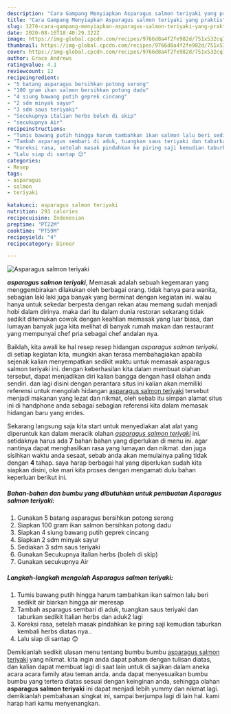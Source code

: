 ```yaml
---
description: "Cara Gampang Menyiapkan Asparagus salmon teriyaki yang praktis"
title: "Cara Gampang Menyiapkan Asparagus salmon teriyaki yang praktis"
slug: 1270-cara-gampang-menyiapkan-asparagus-salmon-teriyaki-yang-praktis
date: 2020-08-16T18:40:29.322Z
image: https://img-global.cpcdn.com/recipes/9766d8a4f2fe982d/751x532cq70/asparagus-salmon-teriyaki-foto-resep-utama.jpg
thumbnail: https://img-global.cpcdn.com/recipes/9766d8a4f2fe982d/751x532cq70/asparagus-salmon-teriyaki-foto-resep-utama.jpg
cover: https://img-global.cpcdn.com/recipes/9766d8a4f2fe982d/751x532cq70/asparagus-salmon-teriyaki-foto-resep-utama.jpg
author: Grace Andrews
ratingvalue: 4.1
reviewcount: 12
recipeingredient:
- "5 batang asparagus bersihkan potong serong"
- "100 gram ikan salmon bersihkan potong dadu"
- "4 siung bawang putih geprek cincang"
- "2 sdm minyak sayur"
- "3 sdm saus teriyaki"
- "Secukupnya italian herbs boleh di skip"
- "secukupnya Air"
recipeinstructions:
- "Tumis bawang putih hingga harum tambahkan ikan salmon lalu beri sedikit air biarkan hingga air meresap"
- "Tambah asparagus sembari di aduk, tuangkan saus teriyaki dan taburkan sedikit Italian herbs dan aduk2 lagi"
- "Koreksi rasa, setelah masak pindahkan ke piring saji kemudian taburkan kembali herbs diatas nya.."
- "Lalu siap di santap 😊"
categories:
- Resep
tags:
- asparagus
- salmon
- teriyaki

katakunci: asparagus salmon teriyaki 
nutrition: 293 calories
recipecuisine: Indonesian
preptime: "PT22M"
cooktime: "PT59M"
recipeyield: "4"
recipecategory: Dinner

---
```



![Asparagus salmon teriyaki](https://img-global.cpcdn.com/recipes/9766d8a4f2fe982d/751x532cq70/asparagus-salmon-teriyaki-foto-resep-utama.jpg)

<b><i>asparagus salmon teriyaki</i></b>, Memasak adalah sebuah kegemaran yang menggembirakan dilakukan oleh berbagai orang. tidak hanya para wanita, sebagian laki laki juga banyak yang berminat dengan kegiatan ini. walau hanya untuk sekedar berpesta dengan rekan atau memang sudah menjadi hobi dalam dirinya. maka dari itu dalam dunia restoran sekarang tidak sedikit ditemukan cowok dengan keahlian memasak yang luar biasa, dan lumayan banyak juga kita melihat di banyak rumah makan dan restaurant yang mempunyai chef pria sebagai chef andalan nya.

Baiklah, kita awali ke hal resep resep hidangan <i>asparagus salmon teriyaki</i>. di setiap kegiatan kita, mungkin akan terasa membahagiakan apabila sejenak kalian menyempatkan sedikit waktu untuk memasak asparagus salmon teriyaki ini. dengan keberhasilan kita dalam membuat olahan tersebut, dapat menjadikan diri kalian bangga dengan hasil olahan anda sendiri. dan lagi disini dengan perantara situs ini kalian akan memiliki referensi untuk mengolah hidangan <u>asparagus salmon teriyaki</u> tersebut menjadi makanan yang lezat dan nikmat, oleh sebab itu simpan alamat situs ini di handphone anda sebagai sebagian referensi kita dalam memasak hidangan baru yang endes.




Sekarang langsung saja kita start untuk menyediakan alat alat yang diperuntuk kan dalam meracik olahan <u><i>asparagus salmon teriyaki</i></u> ini. setidaknya harus ada <b>7</b> bahan bahan yang diperlukan di menu ini. agar nantinya dapat menghasilkan rasa yang lumayan dan nikmat. dan juga sisihkan waktu anda sesaat, sebab anda akan memulainya paling tidak dengan <b>4</b> tahap. saya harap berbagai hal yang diperlukan sudah kita siapkan disini, oke mari kita proses dengan mengamati dulu bahan keperluan berikut ini.

<!--inarticleads1-->

##### Bahan-bahan dan bumbu yang dibutuhkan untuk pembuatan Asparagus salmon teriyaki:

1. Gunakan 5 batang asparagus bersihkan potong serong
1. Siapkan 100 gram ikan salmon bersihkan potong dadu
1. Siapkan 4 siung bawang putih geprek cincang
1. Siapkan 2 sdm minyak sayur
1. Sediakan 3 sdm saus teriyaki
1. Gunakan Secukupnya italian herbs (boleh di skip)
1. Gunakan secukupnya Air




<!--inarticleads2-->

##### Langkah-langkah mengolah Asparagus salmon teriyaki:

1. Tumis bawang putih hingga harum tambahkan ikan salmon lalu beri sedikit air biarkan hingga air meresap
1. Tambah asparagus sembari di aduk, tuangkan saus teriyaki dan taburkan sedikit Italian herbs dan aduk2 lagi
1. Koreksi rasa, setelah masak pindahkan ke piring saji kemudian taburkan kembali herbs diatas nya..
1. Lalu siap di santap 😊




Demikianlah sedikit ulasan menu tentang bumbu bumbu <u>asparagus salmon teriyaki</u> yang nikmat. kita ingin anda dapat paham dengan tulisan diatas, dan kalian dapat membuat lagi di saat lain untuk di sajikan dalam aneka acara acara family atau teman anda. anda dapat menyesuaikan bumbu bumbu yang tertera diatas sesuai dengan keinginan anda, sehingga olahan <b>asparagus salmon teriyaki</b> ini dapat menjadi lebih yummy dan nikmat lagi. demikianlah pembahasan singkat ini, sampai berjumpa lagi di lain hal. kami harap hari kamu menyenangkan.
